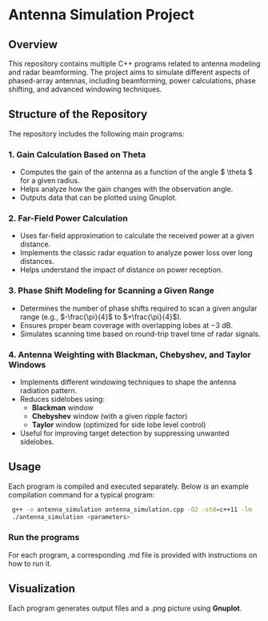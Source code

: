# Antenna Simulation Project

## Overview
This repository contains multiple C++ programs related to antenna modeling and radar beamforming. The project aims to simulate different aspects of phased-array antennas, including beamforming, power calculations, phase shifting, and advanced windowing techniques.

## Structure of the Repository
The repository includes the following main programs:

### 1. **Gain Calculation Based on Theta**
   - Computes the gain of the antenna as a function of the angle $ \theta $ for a given radius.
   - Helps analyze how the gain changes with the observation angle.
   - Outputs data that can be plotted using Gnuplot.

### 2. **Far-Field Power Calculation**
   - Uses far-field approximation to calculate the received power at a given distance.
   - Implements the classic radar equation to analyze power loss over long distances.
   - Helps understand the impact of distance on power reception.

### 3. **Phase Shift Modeling for Scanning a Given Range**
   - Determines the number of phase shifts required to scan a given angular range (e.g., $-\frac{\pi}{4}$ to $+\frac{\pi}{4}$).
   - Ensures proper beam coverage with overlapping lobes at $-3$ dB.
   - Simulates scanning time based on round-trip travel time of radar signals.

### 4. **Antenna Weighting with Blackman, Chebyshev, and Taylor Windows**
   - Implements different windowing techniques to shape the antenna radiation pattern.
   - Reduces sidelobes using:
     - **Blackman** window
     - **Chebyshev** window (with a given ripple factor)
     - **Taylor** window (optimized for side lobe level control)
   - Useful for improving target detection by suppressing unwanted sidelobes.

## Usage
Each program is compiled and executed separately. Below is an example compilation command for a typical program:

```bash
 g++ -o antenna_simulation antenna_simulation.cpp -O2 -std=c++11 -lm
 ./antenna_simulation <parameters>
```

### Run the programs

For each program, a corresponding .md file is provided with instructions on how to run it.

## Visualization
Each program generates output files and a .png picture using **Gnuplot**. 
